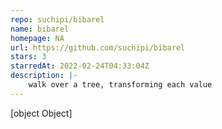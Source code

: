 ```yaml
---
repo: suchipi/bibarel
name: bibarel
homepage: NA
url: https://github.com/suchipi/bibarel
stars: 3
starredAt: 2022-02-24T04:33:04Z
description: |-
    walk over a tree, transforming each value
---
```


[object Object]
